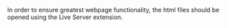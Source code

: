 In order to ensure greatest webpage functionality, the html files should be opened using the Live Server extension.
